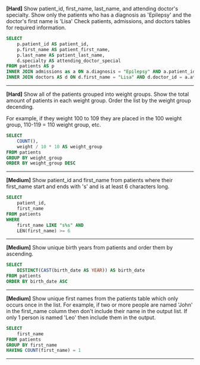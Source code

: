 **[Hard]**
Show patient_id, first_name, last_name, and attending doctor's specialty.
Show only the patients who has a diagnosis as 'Epilepsy' and the doctor's first name is 'Lisa'
Check patients, admissions, and doctors tables for required information.

```sql
SELECT
    p.patient_id AS patient_id,
    p.first_name AS patient_first_name,
    p.last_name AS patient_last_name,
    d.specialty AS attending_doctor_special
FROM patients AS p
INNER JOIN admissions as a ON a.diagnosis = "Epilepsy" AND a.patient_id = p.patient_id
INNER JOIN doctors AS d ON d.first_name = "Lisa" AND d.doctor_id = a.attending_doctor_id
```
---
**[Hard]**
Show all of the patients grouped into weight groups.
Show the total amount of patients in each weight group.
Order the list by the weight group decending.

For example, if they weight 100 to 109 they are placed in the 100 weight group, 110-119 = 110 weight group, etc.

```sql
SELECT
    COUNT(),
    weight / 10 * 10 AS weight_group
FROM patients
GROUP BY weight_group
ORDER BY weight_group DESC
```
---
**[Medium]**
Show patient_id and first_name from patients where their first_name start and ends with 's' and is at least 6 characters long.

```sql
SELECT
    patient_id,
    first_name
FROM patients
WHERE
    first_name LIKE "s%s" AND
    LEN(first_name) >= 6
```
---
**[Medium]**
Show unique birth years from patients and order them by ascending.

```sql
SELECT
    DISTINCT(CAST(birth_date AS YEAR)) AS birth_date
FROM patients
ORDER BY birth_date ASC
```
---
**[Medium]**
Show unique first names from the patients table which only occurs once in the list.
For example, if two or more people are named 'John' in the first_name column then don't include their name in the output list. If only 1 person is named 'Leo' then include them in the output.

```sql
SELECT
    first_name
FROM patients
GROUP BY first_name
HAVING COUNT(first_name) = 1
```
---